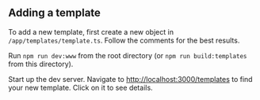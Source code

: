 ## Adding a template

To add a new template, first create a new object in `/app/templates/template.ts`. Follow the comments for the best results.

Run `npm run dev:www` from the root directory (or `npm run build:templates` from this directory).

Start up the dev server. Navigate to [http://localhost:3000/templates](http://localhost:3000/templates) to find your new template. Click on it to see details.
